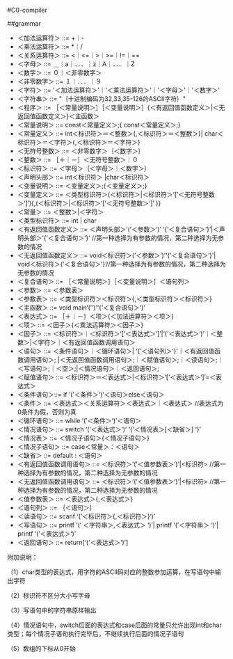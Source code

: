 #C0-compiler

##grammar


- ＜加法运算符＞ ::= +｜-
- ＜乘法运算符＞  ::= *｜/
- ＜关系运算符＞  ::=  <｜<=｜>｜>=｜!=｜==
- ＜字母＞   ::= ＿｜a｜．．．｜z｜A｜．．．｜Z
- ＜数字＞   ::= ０｜＜非零数字＞
- ＜非零数字＞  ::= １｜．．．｜９
- ＜字符＞    ::=  '＜加法运算符＞'｜'＜乘法运算符＞'｜'＜字母＞'｜'＜数字＞'
- ＜字符串＞   ::=  "｛十进制编码为32,33,35-126的ASCII字符｝"
- ＜程序＞    ::= ［＜常量说明＞］［＜变量说明＞］{＜有返回值函数定义＞|＜无返回值函数定义＞}＜主函数＞
- ＜常量说明＞ ::=  const＜常量定义＞;{ const＜常量定义＞;}
- ＜常量定义＞   ::=   int＜标识符＞＝＜整数＞{,＜标识符＞＝＜整数＞}| char＜标识符＞＝＜字符＞{,＜标识符＞＝＜字符＞}
- ＜无符号整数＞  ::= ＜非零数字＞｛＜数字＞｝
- ＜整数＞        ::= ［＋｜－］＜无符号整数＞｜０
- ＜标识符＞    ::=  ＜字母＞｛＜字母＞｜＜数字＞｝
- ＜声明头部＞   ::=  int＜标识符＞ |char＜标识符＞
- ＜变量说明＞  ::= ＜变量定义＞;{＜变量定义＞;}
- ＜变量定义＞  ::= ＜类型标识符＞(＜标识符＞|＜标识符＞‘[’＜无符号整数＞‘]’){,(＜标识符＞|＜标识符＞‘[’＜无符号整数＞‘]’ )}
- ＜常量＞   ::=  ＜整数＞|＜字符＞
- ＜类型标识符＞      ::=  int | char
- ＜有返回值函数定义＞  ::=  ＜声明头部＞‘(’＜参数＞‘)’ ‘{’＜复合语句＞‘}’|＜声明头部＞‘{’＜复合语句＞‘}’  //第一种选择为有参数的情况，第二种选择为无参数的情况
- ＜无返回值函数定义＞  ::= void＜标识符＞(’＜参数＞‘)’‘{’＜复合语句＞‘}’| void＜标识符＞{’＜复合语句＞‘}’//第一种选择为有参数的情况，第二种选择为无参数的情况
- ＜复合语句＞   ::=  ［＜常量说明＞］［＜变量说明＞］＜语句列＞
- ＜参数＞    ::= ＜参数表＞
- ＜参数表＞    ::=  ＜类型标识符＞＜标识符＞{,＜类型标识符＞＜标识符＞}
- ＜主函数＞    ::= void main‘(’‘)’‘{’＜复合语句＞‘}’
- ＜表达式＞    ::= ［＋｜－］＜项＞{＜加法运算符＞＜项＞}
- ＜项＞     ::= ＜因子＞{＜乘法运算符＞＜因子＞}
- ＜因子＞    ::= ＜标识符＞｜＜标识符＞‘[’＜表达式＞‘]’|‘(’＜表达式＞‘)’｜＜整数＞|＜字符＞｜＜有返回值函数调用语句＞         
- ＜语句＞    ::= ＜条件语句＞｜＜循环语句＞| ‘{’＜语句列＞‘}’｜＜有返回值函数调用语句＞; |＜无返回值函数调用语句＞;｜＜赋值语句＞;｜＜读语句＞;｜＜写语句＞;｜＜空＞;|＜情况语句＞｜＜返回语句＞;
- ＜赋值语句＞   ::=  ＜标识符＞＝＜表达式＞|＜标识符＞‘[’＜表达式＞‘]’=＜表达式＞
- ＜条件语句＞::= if ‘(’＜条件＞‘)’＜语句＞else＜语句＞
- ＜条件＞    ::=  ＜表达式＞＜关系运算符＞＜表达式＞｜＜表达式＞ //表达式为0条件为假，否则为真
- ＜循环语句＞   ::=  while ‘(’＜条件＞‘)’＜语句＞
- ＜情况语句＞  ::=  switch ‘(’＜表达式＞‘)’ ‘{’＜情况表＞[＜缺省＞] ‘}’
- ＜情况表＞   ::=  ＜情况子语句＞{＜情况子语句＞}
- ＜情况子语句＞  ::=  case＜常量＞：＜语句＞
- ＜缺省＞   ::=  default : ＜语句＞
- ＜有返回值函数调用语句＞ ::= ＜标识符＞‘(’＜值参数表＞‘)’|<标识符> //第一种选择为有参数的情况，第二种选择为无参数的情况
- ＜无返回值函数调用语句＞ ::= ＜标识符＞‘(’＜值参数表＞‘)’|<标识符> //第一种选择为有参数的情况，第二种选择为无参数的情况
- ＜值参数表＞   ::= ＜表达式＞{,＜表达式＞}
- ＜语句列＞   ::= ｛＜语句＞｝
- ＜读语句＞    ::=  scanf ‘(’＜标识符＞{,＜标识符＞}‘)’
- ＜写语句＞    ::= printf ‘(’ ＜字符串＞,＜表达式＞ ‘)’| printf ‘(’＜字符串＞ ‘)’| printf ‘(’＜表达式＞‘)’
- ＜返回语句＞   ::=  return[‘(’＜表达式＞‘)’]     

附加说明：

（1）char类型的表达式，用字符的ASCII码对应的整数参加运算，在写语句中输出字符

（2）标识符不区分大小写字母

（3）写语句中的字符串原样输出 

（4）情况语句中，switch后面的表达式和case后面的常量只允许出现int和char类型；每个情况子语句执行完毕后，不继续执行后面的情况子语句 

（5）数组的下标从0开始
